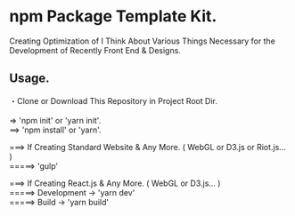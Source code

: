# npm Package Template Kit.  
Creating Optimization of I Think About Various Things Necessary for the Development of Recently Front End & Designs.

## Usage.

・Clone or Download This Repository in Project Root Dir.<br>  
=> 'npm init' or 'yarn init'.<br>
==> 'npm install' or 'yarn'.<br>  

===> If Creating Standard Website & Any More. ( WebGL or D3.js or Riot.js... )  
=====> 'gulp'  

===> If Creating React.js & Any More. ( WebGL or D3.js... )  
=====> Development -> 'yarn dev'  
=====> Build -> 'yarn build'
